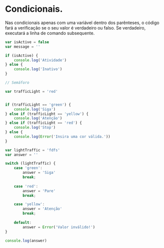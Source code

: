 # Condicionais.

Nas condicionais apenas com uma variável dentro dos parênteses, o código fará a verificação se o seu valor é verdadeiro ou falso. Se verdadeiro, executará a linha de comando subsequente.

```js
var isActive = false
var message = ''

if (isActive) {
    console.log('Atividade')
} else {
    console.log('Inativo')
}

// Semáforo

var trafficLight = 'red'


if (trafficLight == 'green') {
    console.log('Siga')
} else if (trafficLight == 'yellow') {
    console.log('Atenção')
} else if (trafficLight == 'red') {
    console.log('Stop')
} else {
    console.log(Error('Insira uma cor válida.'))
}

var lightTraffic = 'fdfs'
var answer = ''

switch (lightTraffic) {
    case 'green':
        answer = 'Siga'
        break;
    
    case 'red':
        answer = 'Pare'
        break;

    case 'yellow':
        answer = 'Atenção'
        break;
    
    default:
        answer = Error('Valor inválido!')
}

console.log(answer)
```
